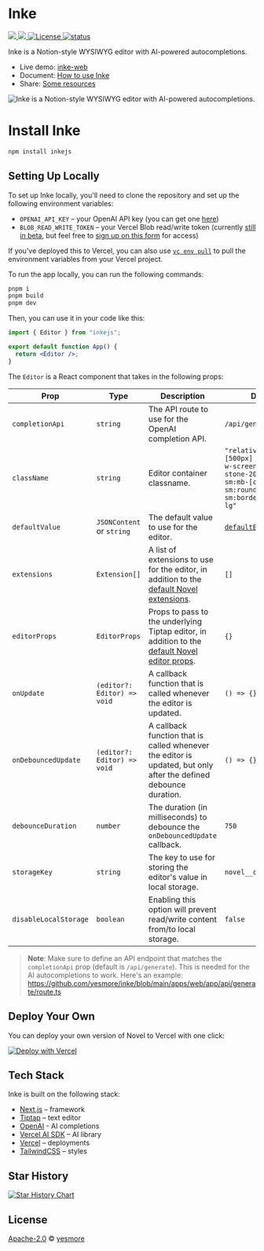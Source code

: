 # Inke

<a href="https://www.npmjs.org/package/inkejs" target='_blank'>
  <img src="https://img.shields.io/npm/v/inkejs">
</a>
<a href="https://npmcharts.com/compare/inkejs?minimal=true" target='_blank'>
  <img src="https://img.shields.io/npm/dt/inkejs.svg">
</a>
<a href="https://github.com/yesmore/inke/blob/master/LICENSE">
  <img src="https://img.shields.io/github/license/yesmore/inke?label=license&logo=github&color=f80&logoColor=fff" alt="License" />
</a>
<a href="https://inke.app">
  <img src="https://badgen.net/https/inke.app/api/status" alt="status"/>
</a>

Inke is a Notion-style WYSIWYG editor with AI-powered autocompletions.

- Live demo: [inke-web](https://inke.app)
- Document: [How to use Inke](https://inke.app/publish/0e1be533-ae66-4ffa-9725-bd6b84899e78)
- Share: [Some resources](https://inke.app/publish/96d42936-fff3-4bfe-8887-dc06cb84910c)


<img alt="Inke is a Notion-style WYSIWYG editor with AI-powered autocompletions." src="https://inke.app/desktop.png">

# Install Inke

```bash
npm install inkejs
```

## Setting Up Locally

To set up Inke locally, you'll need to clone the repository and set up the following environment variables:

- `OPENAI_API_KEY` – your OpenAI API key (you can get one [here](https://platform.openai.com/account/api-keys))
- `BLOB_READ_WRITE_TOKEN` – your Vercel Blob read/write token (currently [still in beta](https://vercel.com/docs/storage/vercel-blob/quickstart#quickstart), but feel free to [sign up on this form](https://vercel.fyi/blob-beta) for access)

If you've deployed this to Vercel, you can also use [`vc env pull`](https://vercel.com/docs/cli/env#exporting-development-environment-variables) to pull the environment variables from your Vercel project.

To run the app locally, you can run the following commands:

```bash
pnpm i
pnpm build
pnpm dev
```

Then, you can use it in your code like this:

```jsx
import { Editor } from "inkejs";

export default function App() {
  return <Editor />;
}
```

The `Editor` is a React component that takes in the following props:

| Prop                  | Type                        | Description                                                                                                                                                                            | Default                                                                                                                             |
| --------------------- | --------------------------- | -------------------------------------------------------------------------------------------------------------------------------------------------------------------------------------- | ----------------------------------------------------------------------------------------------------------------------------------- |
| `completionApi`       | `string`                    | The API route to use for the OpenAI completion API.                                                                                                                                    | `/api/generate`                                                                                                                     |
| `className`           | `string`                    | Editor container classname.                                                                                                                                                            | `"relative min-h-[500px] w-full max-w-screen-lg border-stone-200 bg-white sm:mb-[calc(20vh)] sm:rounded-lg sm:border sm:shadow-lg"` |
| `defaultValue`        | `JSONContent` or `string`   | The default value to use for the editor.                                                                                                                                               | [`defaultEditorContent`](https://github.com/yesmore/inke/blob/main/packages/core/src/ui/editor/default-content.tsx)                 |
| `extensions`          | `Extension[]`               | A list of extensions to use for the editor, in addition to the [default Novel extensions](https://github.com/yesmore/inke/blob/main/packages/core/src/ui/editor/extensions/index.tsx). | `[]`                                                                                                                                |
| `editorProps`         | `EditorProps`               | Props to pass to the underlying Tiptap editor, in addition to the [default Novel editor props](https://github.com/yesmore/inke/blob/main/packages/core/src/ui/editor/props.ts).        | `{}`                                                                                                                                |
| `onUpdate`            | `(editor?: Editor) => void` | A callback function that is called whenever the editor is updated.                                                                                                                     | `() => {}`                                                                                                                          |
| `onDebouncedUpdate`   | `(editor?: Editor) => void` | A callback function that is called whenever the editor is updated, but only after the defined debounce duration.                                                                       | `() => {}`                                                                                                                          |
| `debounceDuration`    | `number`                    | The duration (in milliseconds) to debounce the `onDebouncedUpdate` callback.                                                                                                           | `750`                                                                                                                               |
| `storageKey`          | `string`                    | The key to use for storing the editor's value in local storage.                                                                                                                        | `novel__content`                                                                                                                    |
| `disableLocalStorage` | `boolean`                   | Enabling this option will prevent read/write content from/to local storage.                                                                                                            | `false`                                                                                                                             |

> **Note**: Make sure to define an API endpoint that matches the `completionApi` prop (default is `/api/generate`). This is needed for the AI autocompletions to work. Here's an example: https://github.com/yesmore/inke/blob/main/apps/web/app/api/generate/route.ts

## Deploy Your Own

You can deploy your own version of Novel to Vercel with one click:

[![Deploy with Vercel](https://vercel.com/button)]()

## Tech Stack

Inke is built on the following stack:

- [Next.js](https://nextjs.org/) – framework
- [Tiptap](https://tiptap.dev/) – text editor
- [OpenAI](https://openai.com/) - AI completions
- [Vercel AI SDK](https://sdk.vercel.ai/docs) – AI library
- [Vercel](https://vercel.com) – deployments
- [TailwindCSS](https://tailwindcss.com/) – styles

## Star History

[![Star History Chart](https://api.star-history.com/svg?repos=yesmore/inke&type=Date)](https://star-history.com/#yesmore/inke&Date)

## License

[Apache-2.0](./LICENSE) © [yesmore](https://github.com/yesmore)
